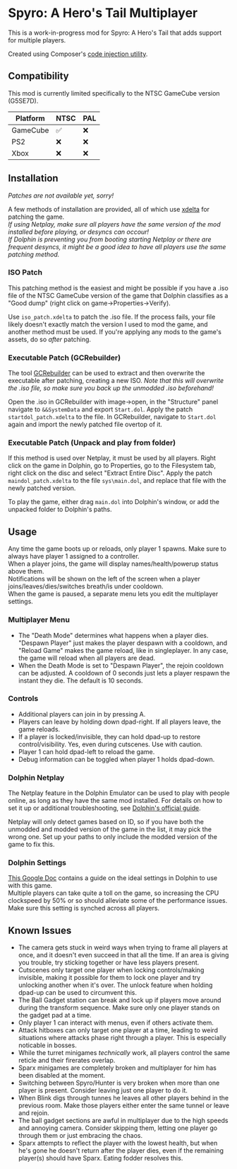 # Spyro: A Hero's Tail Multiplayer
This is a work-in-progress mod for Spyro: A Hero's Tail that adds support for multiple players.

Created using Composer's [code injection utility](https://github.com/C0mposer/C-Game-Modding-Utility).

## Compatibility
This mod is currently limited specifically to the NTSC GameCube version (G5SE7D).

| Platform | NTSC | PAL   |
| -------- | ---- | ----- |
| GameCube | ✅    | ❌     |
| PS2      | ❌    | ❌     |
| Xbox     | ❌    | ❌     |

## Installation
<i>Patches are not available yet, sorry!</i>

A few methods of installation are provided, all of which use [xdelta](https://www.romhacking.net/utilities/598/) for patching the game.<br>
<i>If using Netplay, make sure all players have the same version of the mod installed before playing, or desyncs can occour!</i><br>
<i>If Dolphin is preventing you from booting starting Netplay or there are frequent desyncs, it might be a good idea to have all players use the same patching method.</i>

### ISO Patch

This patching method is the easiest and might be possible if you have a .iso file of the NTSC GameCube version of the game that Dolphin classifies as a "Good dump" (right click on game->Properties->Verify).

Use `iso_patch.xdelta` to patch the .iso file. If the process fails, your file likely doesn't exactly match the version I used to mod the game, and another method must be used. If you're applying any mods to the game's assets, do so <i>after</i> patching.

### Executable Patch (GCRebuilder)

The tool [GCRebuilder](https://gamebanana.com/tools/6410) can be used to extract and then overwrite the executable after patching, creating a new ISO. <i>Note that this will overwrite the .iso file, so make sure you back up the unmodded .iso beforehand!</i>

Open the .iso in GCRebuilder with image->open, in the "Structure" panel navigate to `&&SystemData` and export `Start.dol`. Apply the patch `startdol_patch.xdelta` to the file. In GCRebuilder, navigate to `Start.dol` again and import the newly patched file overtop of it.

### Executable Patch (Unpack and play from folder)

If this method is used over Netplay, it must be used by all players. Right click on the game in Dolphin, go to Properties, go to the Filesystem tab, right click on the disc and select "Extract Entire Disc". Apply the patch `maindol_patch.xdelta` to the file `sys\main.dol`, and replace that file with the newly patched version.

To play the game, either drag `main.dol` into Dolphin's window, or add the unpacked folder to Dolphin's paths.

## Usage
Any time the game boots up or reloads, only player 1 spawns. Make sure to always have player 1 assigned to a controller.<br>
When a player joins, the game will display names/health/powerup status above them.<br>
Notifications will be shown on the left of the screen when a player joins/leaves/dies/switches breath/is under cooldown.<br>
When the game is paused, a separate menu lets you edit the multiplayer settings.

### Multiplayer Menu
* The "Death Mode" determines what happens when a player dies. "Despawn Player" just makes the player despawn with a cooldown, and "Reload Game" makes the game reload, like in singleplayer. In any case, the game will reload when all players are dead.
* When the Death Mode is set to "Despawn Player", the rejoin cooldown can be adjusted. A cooldown of 0 seconds just lets a player respawn the instant they die. The default is 10 seconds.

### Controls
* Additional players can join in by pressing A.
* Players can leave by holding down dpad-right. If all players leave, the game reloads.
* If a player is locked/invisible, they can hold dpad-up to restore control/visibility. Yes, even during cutscenes. Use with caution.
* Player 1 can hold dpad-left to reload the game.
* Debug information can be toggled when player 1 holds dpad-down.

### Dolphin Netplay
The Netplay feature in the Dolphin Emulator can be used to play with people online, as long as they have the same mod installed.
For details on how to set it up or additional troubleshooting, see [Dolphin's official guide](https://dolphin-emu.org/docs/guides/netplay-guide/).

Netplay will only detect games based on ID, so if you have both the unmodded and modded version of the game in the list, it may pick the wrong one. Set up your paths to only include the modded version of the game to fix this.

### Dolphin Settings
[This Google Doc](https://docs.google.com/document/d/17H4Iix3DcQj252ll0D2zSmDeVXM7V8XGsjBwkQ52ZYQ/edit?usp=sharing) contains a guide on the ideal settings in Dolphin to use with this game.<br>
Multiple players can take quite a toll on the game, so increasing the CPU clockspeed by 50% or so should alleviate some of the performance issues. Make sure this setting is synched across all players.

## Known Issues

* The camera gets stuck in weird ways when trying to frame all players at once, and it doesn't even succeed in that all the time. If an area is giving you trouble, try sticking together or have less players present.
* Cutscenes only target one player when locking controls/making invisible, making it possible for them to lock one player and try unlocking another when it's over. The unlock feature when holding dpad-up can be used to circumvent this.
* The Ball Gadget station can break and lock up if players move around during the transform sequence. Make sure only one player stands on the gadget pad at a time.
* Only player 1 can interact with menus, even if others activate them.
* Attack hitboxes can only target one player at a time, leading to weird situations where attacks phase right through a player. This is especially noticable in bosses.
* While the turret minigames <i>technically</i> work, all players control the same reticle and their firerates overlap.
* Sparx minigames are completely broken and multiplayer for him has been disabled at the moment.
* Switching between Spyro/Hunter is very broken when more than one player is present. Consider leaving just one player to do it.
* When Blink digs through tunnes he leaves all other players behind in the previous room. Make those players either enter the same tunnel or leave and rejoin.
* The ball gadget sections are awful in multiplayer due to the high speeds and annoying camera. Consider skipping them, letting one player go through them or just embracing the chaos.
* Sparx attempts to reflect the player with the lowest health, but when he's gone he doesn't return after the player dies, even if the remaining player(s) should have Sparx. Eating fodder resolves this.